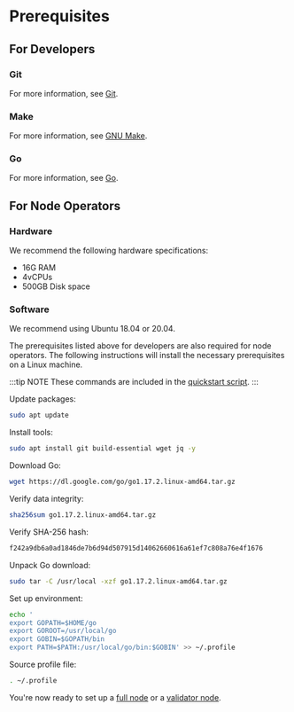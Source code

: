 # Prerequisites

## For Developers

### Git

For more information, see [Git](https://git-scm.com).

### Make

For more information, see [GNU Make](https://www.gnu.org/software/make/).

### Go

For more information, see [Go](https://golang.org/).

## For Node Operators

### Hardware

We recommend the following hardware specifications:

- 16G RAM
- 4vCPUs
- 500GB Disk space

### Software

We recommend using Ubuntu 18.04 or 20.04.

The prerequisites listed above for developers are also required for node operators. The following instructions will install the necessary prerequisites on a Linux machine.

:::tip NOTE
These commands are included in the [quickstart script](./running-a-validator.md#quickstart).
:::

Update packages:

```bash
sudo apt update
```

Install tools:

```bash
sudo apt install git build-essential wget jq -y
```

Download Go:

```bash
wget https://dl.google.com/go/go1.17.2.linux-amd64.tar.gz
```

Verify data integrity:

```bash
sha256sum go1.17.2.linux-amd64.tar.gz
```

Verify SHA-256 hash:

```bash
f242a9db6a0ad1846de7b6d94d507915d14062660616a61ef7c808a76e4f1676
```

Unpack Go download:

```bash
sudo tar -C /usr/local -xzf go1.17.2.linux-amd64.tar.gz
```

Set up environment:

```bash
echo '
export GOPATH=$HOME/go
export GOROOT=/usr/local/go
export GOBIN=$GOPATH/bin
export PATH=$PATH:/usr/local/go/bin:$GOBIN' >> ~/.profile
```

Source profile file:

```bash
. ~/.profile
```

You're now ready to set up a [full node](./running-a-full-node.md) or a [validator node](./running-a-validator.md).